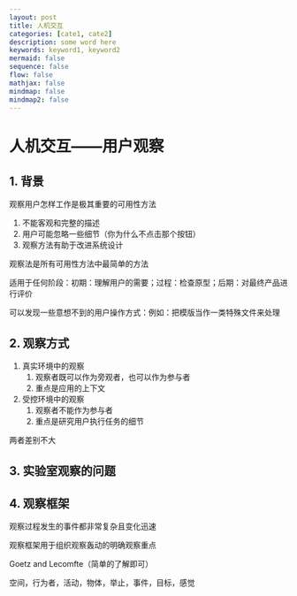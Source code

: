 ```yaml
---
layout: post
title: 人机交互
categories: [cate1, cate2]
description: some word here
keywords: keyword1, keyword2
mermaid: false
sequence: false
flow: false
mathjax: false
mindmap: false
mindmap2: false
---
```


# 人机交互——用户观察

## 1. 背景

观察用户怎样工作是极其重要的可用性方法

1. 不能客观和完整的描述
2. 用户可能忽略一些细节（你为什么不点击那个按钮）
3. 观察方法有助于改进系统设计

观察法是所有可用性方法中最简单的方法

适用于任何阶段：初期：理解用户的需要；过程：检查原型；后期：对最终产品进行评价

可以发现一些意想不到的用户操作方式：例如：把模版当作一类特殊文件来处理

## 2. 观察方式

1. 真实环境中的观察
   1. 观察者既可以作为旁观者，也可以作为参与者
   2. 重点是应用的上下文
2. 受控环境中的观察
   1. 观察者不能作为参与者
   2. 重点是研究用户执行任务的细节

两者差别不大

## 3. 实验室观察的问题

## 4. 观察框架

观察过程发生的事件都非常复杂且变化迅速

观察框架用于组织观察轰动的明确观察重点

Goetz and Lecomfte（简单的了解即可）

空间，行为者，活动，物体，举止，事件，目标，感觉



